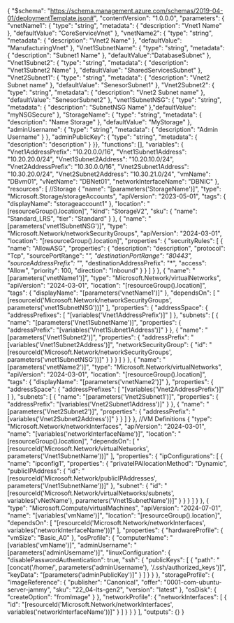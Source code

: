 {
    "$schema": "https://schema.management.azure.com/schemas/2019-04-01/deploymentTemplate.json#",
    "contentVersion": "1.0.0.0",
    "parameters": {
        "vnetName1": {
        "type": "string",
        "metadata": {
            "description": "Vnet1 Name"
        },
        "defaultValue": "CoreServiceVnet"
    },
        "vnetName2": {
        "type": "string",
        "metadata": {
            "description": "Vnet2 Name"
        },
        "defaultValue": "ManufacturingVnet"
    },
        "Vnet1SubnetName": {
            "type": "string",
            "metadata": {
                "description": "Subnet1 Name"
            },
            "defaultValue":"DatabaseSubnet"
    },
        "Vnet1Subnet2": {
        "type": "string",
        "metadata": {
            "description": "Vnet1Subnet2 Name"
        },
        "defaultValue": "SharedServicesSubnet"
    },
        "Vnet2Subnet1": {
            "type": "string",
            "metadata": {
                "description": "Vnet2 Subnet name"
            },
            "defaultValue": "SenesorSubnet1"
    },
        "Vnet2Subnet2": {
            "type": "string",
            "metadata": {
                "description": "Vnet2 Subnet name"
            },
            "defaultValue": "SenesorSubnet2"
    },
    "vnet1SubnetNSG": {
        "type": "string",
        "metadata": {
            "description": "SubnetNSG Name"
        },"defaultValue": "myNSGSecure"
    },
    "StorageName": {
        "type": "string",
        "metadata": {
            "description": "Name Storage"
        }, "defaultValue": "MyStorage"
    },
    "adminUsername": {
        "type": "string",
        "metadata": {
            "description": "Admin Username"
        }
    },
    "adminPublicKey": {
        "type": "string",
        "metadata": {
            "description": "description"
        }
    }},
    "functions": [],
    "variables": {
        "Vnet1AddressPrefix": "10.20.0.0/16",
        "Vnet1Subnet1Address": "10.20.20.0/24",
        "Vnet1Subnet2Address": "10.20.10.0/24",
        "Vnet2AddressPrefix": "10.30.0.0/16",
        "Vnet2Subnet1Address": "10.30.20.0/24",
        "Vnet2Subnet2Address": "10.30.21.0/24",
        "vmName": "DBvm01",
        "vNetName": "DBNet01",
        "networkInterfaceName": "DBNIC"
        },
    "resources": [
        //Storage
      {
        "name": "[parameters('StorageName')]",
        "type": "Microsoft.Storage/storageAccounts",
        "apiVersion": "2023-05-01",
        "tags": {
            "displayName": "storageaccount1"
        },
        "location": "[resourceGroup().location]",
        "kind": "StorageV2",
        "sku": {
            "name": "Standard_LRS",
            "tier": "Standard"
        }
      },
    {
        "name": "[parameters('vnet1SubnetNSG')]",
        "type": "Microsoft.Network/networkSecurityGroups",
        "apiVersion": "2024-03-01",
        "location": "[resourceGroup().location]",
        "properties": {
            "securityRules": [
                {
                    "name": "AllowASG",
                    "properties": {
                        "description": "description",
                        "protocol": "Tcp",
                        "sourcePortRange": "*",
                        "destinationPortRange": "80443",
                        "sourceAddressPrefix": "*",
                        "destinationAddressPrefix": "*",
                        "access": "Allow",
                        "priority": 100,
                        "direction": "Inbound"
                    }
                }
            ]
        }
    },
    {
        "name": "[parameters('vnetName1')]",
        "type": "Microsoft.Network/virtualNetworks",
        "apiVersion": "2024-03-01",
        "location": "[resourceGroup().location]",
        "tags": {
            "displayName": "[parameters('vnetName1')]"
        },
        "dependsOn": [
            "[resourceId('Microsoft.Network/networkSecurityGroups', parameters('vnet1SubnetNSG'))]"
        ],
        "properties": {
            "addressSpace": {
                "addressPrefixes": [
                    "[variables('Vnet1AddressPrefix')]"
                ]
            },
            "subnets": [
                {
                    "name": "[parameters('Vnet1SubnetName')]",
                    "properties": {
                        "addressPrefix": "[variables('Vnet1Subnet1Address')]"
                    }
                },
                {
                    "name": "[parameters('Vnet1Subnet2')]",
                    "properties": {
                        "addressPrefix": "[variables('Vnet1Subnet2Address')]",
                        "networkSecurityGroup": {
                            "id": "[resourceId('Microsoft.Network/networkSecurityGroups', parameters('vnet1SubnetNSG'))]"
                        }
                    }
                }
            ]
        }
    },
    {
        "name": "[parameters('vnetName2')]",
        "type": "Microsoft.Network/virtualNetworks",
        "apiVersion": "2024-03-01",
        "location": "[resourceGroup().location]",
        "tags": {
            "displayName": "[parameters('vnetName2')]"
        },
        "properties": {
            "addressSpace": {
                "addressPrefixes": [
                    "[variables('Vnet2AddressPrefix')]"
                ]
            },
            "subnets": [
                {
                    "name": "[parameters('Vnet2Subnet1')]",
                    "properties": {
                        "addressPrefix": "[variables('Vnet2Subnet1Address')]"
                    }
                },
                {
                    "name": "[parameters('Vnet2Subnet2')]",
                    "properties": {
                        "addressPrefix": "[variables('Vnet2Subnet2Address')]"
                    }
                } 
            ]
        }
    },
    //VM Definitions
  {
    "type": "Microsoft.Network/networkInterfaces",
    "apiVersion": "2024-03-01",
    "name": "[variables('networkInterfaceName')]",
    "location": "[resourceGroup().location]",
    "dependsOn": [
        "[resourceId('Microsoft.Network/virtualNetworks', parameters('Vnet1SubnetName'))]"
    ],
    "properties": {
        "ipConfigurations": [
            {
                "name": "ipconfig1",
                "properties": {
                    "privateIPAllocationMethod": "Dynamic",
                    "publicIPAddress": {
                        "id": "[resourceId('Microsoft.Network/publicIPAddresses', parameters('Vnet1SubnetName'))]"
                    },
                    "subnet": {
                        "id": "[resourceId('Microsoft.Network/virtualNetworks/subnets', variables('vNetName'), parameters('Vnet1SubnetName'))]"
                    }
                }
            }
        ]
    }
  },
  {
    "type": "Microsoft.Compute/virtualMachines",
    "apiVersion": "2024-07-01",
    "name": "[variables('vmName')]",
    "location": "[resourceGroup().location]",
    "dependsOn": [
        "[resourceId('Microsoft.Network/networkInterfaces', variables('networkInterfaceName'))]"
    ],
    "properties": {
        "hardwareProfile": {
            "vmSize": "Basic_A0"
        },
        "osProfile": {
            "computerName": "[variables('vmName')]",
            "adminUsername": "[parameters('adminUsername')]",
            "linuxConfiguration": {
                "disablePasswordAuthentication": true,
                "ssh": {
                    "publicKeys": [
                        {
                            "path": "[concat('/home/', parameters('adminUsername'), '/.ssh/authorized_keys')]",
                            "keyData": "[parameters('adminPublicKey')]"
                        }
                    ]
                }
            }
        },
        "storageProfile": {
            "imageReference": {
                "publisher": "Canonical",
                "offer": "0001-com-ubuntu-server-jammy",
                "sku": "22_04-lts-gen2",
                "version": "latest"
            },
            "osDisk": {
                "createOption": "fromImage"
            }
        },
        "networkProfile": {
            "networkInterfaces": [
                {
                    "id": "[resourceId('Microsoft.Network/networkInterfaces', variables('networkInterfaceName'))]"
                }
            ]
        }
    }
  }
    ],
    "outputs": {}
}
